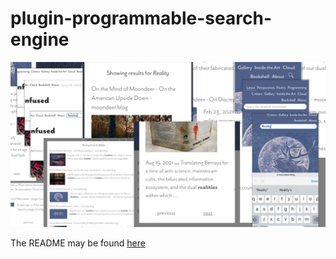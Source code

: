 # plugin-programmable-search-engine

![Collage](https://raw.githubusercontent.com/moonbuck/plugin-programmable-search-engine/main/images/collage.jpeg)

The README may be found [here](https://moondeer.blog/2022/02/07/pluginprogrammablesearchengine-a-readme.html)